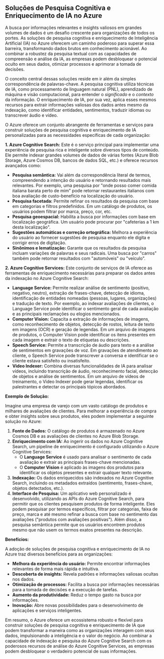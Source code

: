 ## Soluções de Pesquisa Cognitiva e Enriquecimento de IA no Azure

A busca por informações relevantes e insights valiosos em grandes volumes de dados é um desafio crescente para organizações de todos os portes. As soluções de pesquisa cognitiva e enriquecimento de Inteligência Artificial (IA) no Azure oferecem um caminho poderoso para superar essa barreira, transformando dados brutos em conhecimento acionável. Ao combinar a robustez da pesquisa textual com as capacidades de compreensão e análise da IA, as empresas podem desbloquear o potencial oculto em seus dados, otimizar processos e aprimorar a tomada de decisões.

O conceito central dessas soluções reside em ir além da simples correspondência de palavras-chave. A pesquisa cognitiva utiliza técnicas de IA, como processamento de linguagem natural (PNL), aprendizado de máquina e visão computacional, para entender o *significado* e o *contexto* da informação. O enriquecimento de IA, por sua vez, aplica esses mesmos recursos para extrair informações valiosas dos dados antes mesmo da indexação, como identificar entidades, sentimentos, traduzir idiomas ou transcrever áudio e vídeo.

O Azure oferece um conjunto abrangente de ferramentas e serviços para construir soluções de pesquisa cognitiva e enriquecimento de IA personalizadas para as necessidades específicas de cada organização:

**1. Azure Cognitive Search:** Este é o serviço principal para implementar uma experiência de pesquisa rica e inteligente sobre diversos tipos de conteúdo. Ele permite indexar grandes volumes de dados de várias fontes (Azure Blob Storage, Azure Cosmos DB, bancos de dados SQL, etc.) e oferece recursos avançados como:

* **Pesquisa semântica:** Vai além da correspondência literal de termos, compreendendo a intenção do usuário e retornando resultados mais relevantes. Por exemplo, uma pesquisa por "onde posso comer comida italiana barata perto de mim" pode retornar restaurantes italianos com boa avaliação de custo-benefício na localização do usuário.
* **Pesquisa facetada:** Permite refinar os resultados da pesquisa com base em categorias e filtros predefinidos. Em um catálogo de produtos, os usuários podem filtrar por marca, preço, cor, etc.
* **Pesquisa geoespacial:** Habilita a busca por informações com base em localização geográfica. Um usuário pode procurar por "cafeterias a 1 km desta localização".
* **Sugestões automáticas e correção ortográfica:** Melhora a experiência do usuário ao fornecer sugestões de pesquisa enquanto ele digita e corrigir erros de digitação.
* **Sinônimos e lematização:** Garante que os resultados da pesquisa incluam variações de palavras e seus radicais. Uma busca por "carros" também pode retornar resultados com "automóveis" ou "veículo".

**2. Azure Cognitive Services:** Este conjunto de serviços de IA oferece as ferramentas de enriquecimento necessárias para preparar os dados antes da indexação no Azure Cognitive Search:

* **Language Service:** Permite realizar análise de sentimento (positivo, negativo, neutro), extração de frases-chave, detecção de idioma, identificação de entidades nomeadas (pessoas, lugares, organizações) e tradução de texto. Por exemplo, ao indexar avaliações de clientes, o Language Service pode identificar o sentimento geral de cada avaliação e as principais reclamações ou elogios mencionados.
* **Computer Vision:** Capacita a extração de informações de imagens, como reconhecimento de objetos, detecção de rostos, leitura de texto em imagens (OCR) e geração de legendas. Em um arquivo de imagens de produtos, o Computer Vision pode identificar os itens presentes em cada imagem e extrair o texto de etiquetas ou descrições.
* **Speech Service:** Permite a transcrição de áudio para texto e a análise de sentimentos em gravações de voz. Em gravações de atendimento ao cliente, o Speech Service pode transcrever a conversa e identificar se o cliente estava satisfeito ou insatisfeito.
* **Video Indexer:** Combina diversas funcionalidades de IA para analisar vídeos, incluindo transcrição de áudio, reconhecimento facial, detecção de objetos e análise de sentimentos. Em um arquivo de vídeos de treinamento, o Video Indexer pode gerar legendas, identificar os palestrantes e detectar os principais tópicos abordados.

**Exemplo de Solução:**

Imagine uma empresa de varejo com um vasto catálogo de produtos e milhares de avaliações de clientes. Para melhorar a experiência de compra e obter insights sobre seus produtos, eles podem implementar a seguinte solução no Azure:

1.  **Fonte de Dados:** O catálogo de produtos é armazenado no Azure Cosmos DB e as avaliações de clientes no Azure Blob Storage.
2.  **Enriquecimento com IA:** Ao ingerir os dados no Azure Cognitive Search, um pipeline de enriquecimento é configurado utilizando o Azure Cognitive Services:
    * O **Language Service** é usado para analisar o sentimento de cada avaliação e extrair as principais frases-chave mencionadas.
    * O **Computer Vision** é aplicado às imagens dos produtos para identificar os objetos presentes e extrair qualquer texto relevante.
3.  **Indexação:** Os dados enriquecidos são indexados no Azure Cognitive Search, incluindo os metadados extraídos (sentimento, frases-chave, objetos detectados, etc.).
4.  **Interface de Pesquisa:** Um aplicativo web personalizado é desenvolvido, utilizando as APIs do Azure Cognitive Search, para permitir que os clientes pesquisem produtos de forma inteligente. Eles podem pesquisar por termos específicos, filtrar por categorias, faixa de preço, marca e até mesmo refinar a busca com base no sentimento das avaliações ("produtos com avaliações positivas"). Além disso, a pesquisa semântica permite que os usuários encontrem produtos mesmo que não usem os termos exatos presentes na descrição.

**Benefícios:**

A adoção de soluções de pesquisa cognitiva e enriquecimento de IA no Azure traz diversos benefícios para as organizações:

* **Melhora da experiência do usuário:** Permite encontrar informações relevantes de forma mais rápida e intuitiva.
* **Descoberta de insights:** Revela padrões e informações valiosas ocultas nos dados.
* **Otimização de processos:** Facilita a busca por informações necessárias para a tomada de decisões e a execução de tarefas.
* **Aumento da produtividade:** Reduz o tempo gasto na busca por informações.
* **Inovação:** Abre novas possibilidades para o desenvolvimento de aplicações e serviços inteligentes.

Em resumo, o Azure oferece um ecossistema robusto e flexível para construir soluções de pesquisa cognitiva e enriquecimento de IA que podem transformar a maneira como as organizações interagem com seus dados, impulsionando a inteligência e o valor do negócio. Ao combinar a capacidade de indexação e pesquisa do Azure Cognitive Search com os poderosos recursos de análise do Azure Cognitive Services, as empresas podem desbloquear o verdadeiro potencial de suas informações.
